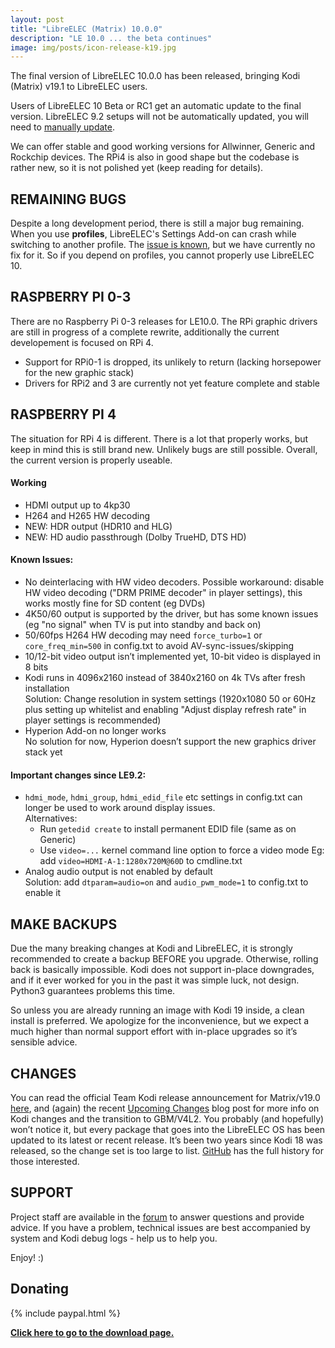 ```yaml
---
layout: post
title: "LibreELEC (Matrix) 10.0.0"
description: "LE 10.0 ... the beta continues"
image: img/posts/icon-release-k19.jpg
---
```


The final version of LibreELEC 10.0.0 has been released, bringing Kodi (Matrix) v19.1 to LibreELEC users.
  
Users of LibreELEC 10 Beta or RC1 get an automatic update to the final version. LibreELEC 9.2 setups will not be automatically updated, you will need to [manually update](https://wiki.libreelec.tv/support/update).

We can offer stable and good working versions for Allwinner, Generic and Rockchip devices. The RPi4 is also in good shape but the codebase is rather new, so it is not polished yet (keep reading for details).

## REMAINING BUGS

Despite a long development period, there is still a major bug remaining. When you use **profiles**, LibreELEC's Settings Add-on can crash while switching to another profile.
The [issue is known](https://github.com/LibreELEC/LibreELEC.tv/issues/5303), but we have currently no fix for it. So if you depend on profiles, you cannot properly use LibreELEC 10.

## RASPBERRY PI 0-3

There are no Raspberry Pi 0-3 releases for LE10.0. The RPi graphic drivers are still in progress of a complete rewrite, additionally the current developement is focused on RPi 4.
- Support for RPi0-1 is dropped, its unlikely to return (lacking horsepower for the new graphic stack)
- Drivers for RPi2 and 3 are currently not yet feature complete and stable

## RASPBERRY PI 4

The situation for RPi 4 is different. There is a lot that properly works, but keep in mind this is still brand new. Unlikely bugs are still possible. 
Overall, the current version is properly useable.

#### Working
- HDMI output up to 4kp30
- H264 and H265 HW decoding
- NEW: HDR output (HDR10 and HLG)
- NEW: HD audio passthrough (Dolby TrueHD, DTS HD)

#### Known Issues:
- No deinterlacing with HW video decoders.
  Possible workaround: disable HW video decoding ("DRM PRIME decoder" in player settings), this works mostly fine for SD content (eg DVDs)
- 4K50/60 output is supported by the driver, but has some known issues (eg "no signal" when TV is put into standby and back on)
- 50/60fps H264 HW decoding may need `force_turbo=1` or `core_freq_min=500` in config.txt to avoid AV-sync-issues/skipping
- 10/12-bit video output isn’t implemented yet, 10-bit video is displayed in 8 bits
- Kodi runs in 4096x2160 instead of 3840x2160 on 4k TVs after fresh installation  
  Solution: Change resolution in system settings (1920x1080 50 or 60Hz plus setting up whitelist and enabling "Adjust display refresh rate" in player settings is recommended)
- Hyperion Add-on no longer works  
  No solution for now, Hyperion doesn’t support the new graphics driver stack yet

#### Important changes since LE9.2:
- `hdmi_mode`, `hdmi_group`, `hdmi_edid_file` etc settings in config.txt can longer be used to work around display issues.  
  Alternatives:
  - Run `getedid create` to install permanent EDID file (same as on Generic)
  - Use `video=...` kernel command line option to force a video mode
    Eg: add `video=HDMI-A-1:1280x720M@60D` to cmdline.txt
- Analog audio output is not enabled by default  
  Solution: add `dtparam=audio=on` and `audio_pwm_mode=1` to config.txt to enable it

## MAKE BACKUPS

Due the many breaking changes at Kodi and LibreELEC, it is strongly recommended to create a backup BEFORE you upgrade. Otherwise, rolling back is basically impossible. Kodi does not support in-place downgrades, and if it ever worked for you in the past it was simple luck, not design. Python3 guarantees problems this time.

So unless you are already running an image with Kodi 19 inside, a clean install is preferred. We apologize for the inconvenience, but we expect a much higher than normal support effort with in-place upgrades so it’s sensible advice.

## CHANGES

You can read the official Team Kodi release announcement for Matrix/v19.0 [here](https://kodi.tv/article/kodi-190-matrix-release), and (again) the recent [Upcoming Changes](https://libreelec.tv/2021/02/14/upcoming-changes/) blog post for more info on Kodi changes and the transition to GBM/V4L2. You probably (and hopefully) won’t notice it, but every package that goes into the LibreELEC OS has been updated to its latest or recent release. It’s been two years since Kodi 18 was released, so the change set is too large to list. [GitHub](https://github.com/LibreELEC/LibreELEC.tv/compare/libreelec-9.2...libreelec-10.0) has the full history for those interested.

## SUPPORT

Project staff are available in the [forum](https://forum.libreelec.tv) to answer questions and provide advice. If you have a problem, technical issues are best accompanied by system and Kodi debug logs - help us to help you.

Enjoy! :)

## Donating

{% include paypal.html %}


[**Click here to go to the download page.**](https://libreelec.tv/downloads/)
